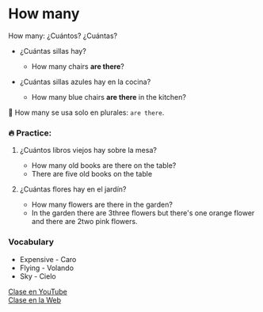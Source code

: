# How many

How many: ¿Cuántos? ¿Cuántas?

- ¿Cuántas sillas hay?
	- How many chairs **are there**?

- ¿Cuántas sillas azules hay en la cocina?
	- How many blue chairs **are there** in the kitchen?

📌 How many se usa solo en plurales: `are there`. 

### 🔥 Practice:

1. ¿Cuántos libros viejos hay sobre la mesa?
	- How many old books are there on the table?
	- There are five old books on the table

2. ¿Cuántas flores hay en el jardín?
	- How many flowers are there in the garden?
	- In the garden there are 3three flowers but there's one orange flower and there are 2two pink flowers.
  

### Vocabulary
- Expensive - Caro      
- Flying - Volando   
- Sky - Cielo   

[Clase en YouTube](https://www.youtube.com/watch?v=17f7HvJzbZk&list=PLgrNDDl9MxYmUmf19zPiljdg8FKIRmP78&index=10)  
[Clase en la Web](https://www.pacho8a.com/ingl%C3%A9s/curso-ingl%C3%A9s-desde-cero/lecci%C3%B3n-10/)